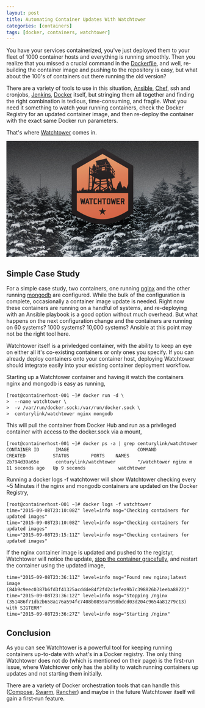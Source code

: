 ```yaml
---
layout: post
title: Automating Container Updates With Watchtower
categories: [containers]
tags: [docker, containers, watchtower]
---
```


You have your services containerized, you've just deployed them to your fleet of 1000 container hosts and everything is running smoothly. Then you realize that you missed a crucial command in the [Dockerfile](https://docs.docker.com/reference/builder/), and well, re-building the container image and pushing to the repository is easy, but what about the 100's of containers out there running the old version?

There are a variety of tools to use in this situation, [Ansible](https://ansible.com), [Chef](https://www.chef.io/chef/), ssh and cronjobs, [Jenkins](https://jenkins-ci.org/), [Docker](https://www.docker.com/) itself, but stringing them all together and finding the right combination is tedious, time-consuming, and fragile. What you need it something to watch your running containers, check the Docker Registry for an updated container image, and then re-deploy the container with the exact same Docker run parameters.

That's where [Watchtower](https://labs.ctl.io/watchtower-automatic-updates-for-docker-containers/) comes in.

![Watchtower](/images/posts/watchtower.jpg)

## Simple Case Study

For a simple case study, two containers, one running [nginx](https://hub.docker.com/_/nginx/) and the other running [mongodb](https://hub.docker.com/_/mongo/) are configured. While the bulk of the configuration is complete, occasionally a container image update is needed. Right now these containers are running on a handful of systems, and re-deploying with an Ansible playbook is a good option without much overhead. But what happens on the next configuration change and the containers are running on 60 systems? 1000 systems? 10,000 systems? Ansible at this point may not be the right tool here.

Watchtower itself is a privledged container, with the ability to keep an eye on either all it's co-existing containers or only ones you specify. If you can already deploy containers onto your container host, deploying Watchtower should integrate easily into your existing container deployment workflow.

Starting up a Watchtower container and having it watch the containers nginx and mongodb is easy as running,

```shell
[root@containerhost-001 ~]# docker run -d \
>  --name watchtower \
>  -v /var/run/docker.sock:/var/run/docker.sock \
>  centurylink/watchtower nginx mongodb
```

This will pull the container from Docker Hub and run as a privileged container with access to the docker.sock via a mount,

```shell
[root@containerhost-001 ~]# docker ps -a | grep centurylink/watchtower
CONTAINER ID      IMAGE                         COMMAND                  CREATED          STATUS        PORTS    NAMES
2b794d39a65e      centurylink/watchtower        "/watchtower nginx m     11 seconds ago   Up 9 seconds            watchtower
```

Running a docker logs -f watchtower will show Watchtower checking every ~5 Minutes if the nginx and mongodb containers are updated on the Docker Registry,

```shell
[root@containerhost-001 ~]# docker logs -f watchtower
time="2015-09-08T23:10:08Z" level=info msg="Checking containers for updated images"
time="2015-09-08T23:10:08Z" level=info msg="Checking containers for updated images"
time="2015-09-08T23:15:11Z" level=info msg="Checking containers for updated images"
```

If the nginx container image is updated and pushed to the registyr, Watchtower will notice the update, [stop the container gracefully](https://labs.ctl.io/gracefully-stopping-docker-containers/), and restart the container using the updated image,

```shell
time="2015-09-08T23:36:11Z" level=info msg="Found new nginx;latest image (84b9c9eec0387b6fd3f41325acddde84f2fd2c1efea9b7c398826b71eeba8822)"
time="2015-09-08T23:36:12Z" level=info msg="Stopping /nginx (351486f71db2b658a176a594fc7408b0859a7998bdcd03d204c9654a81279c13) with SIGTERM"
time="2015-09-08T23:36:27Z" level=info msg="Starting /nginx"
```

## Conclusion
As you can see Watchtower is a powerful tool for keeping running containers up-to-date with what's in a Docker registry. The only thing Watchtower does not do (which is mentioned on their page) is the first-run issue, where Watchtower only has the ability to watch running containers up updates and not starting them initially.

There are a variety of Docker orchestration tools that can handle this ([Compose](https://docs.docker.com/compose/), [Swarm](https://docs.docker.com/swarm/), [Rancher](http://rancher.com/)) and maybe in the future Watchtower itself will gain a first-run feature.
